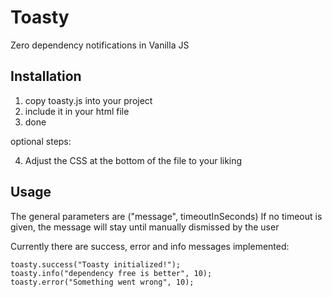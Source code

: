 # Toasty
Zero dependency notifications in Vanilla JS

## Installation 

1) copy toasty.js into your project
2) include it in your html file
3) done

optional steps:

4) Adjust the CSS at the bottom of the file to your liking

## Usage

The general parameters are ("message", timeoutInSeconds)
If no timeout is given, the message will stay until manually dismissed by the user

Currently there are success, error and info messages implemented:

```
toasty.success("Toasty initialized!");
toasty.info("dependency free is better", 10);
toasty.error("Something went wrong", 10);
```
